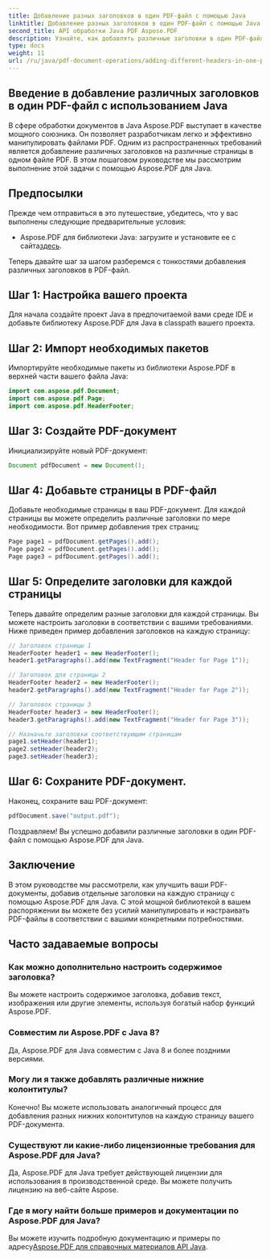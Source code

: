 ```yaml
---
title: Добавление разных заголовков в один PDF-файл с помощью Java
linktitle: Добавление разных заголовков в один PDF-файл с помощью Java
second_title: API обработки Java PDF Aspose.PDF
description: Узнайте, как добавлять различные заголовки в один PDF-файл с помощью Java с Aspose.PDF. Пошаговое руководство по настройке заголовков PDF.
type: docs
weight: 11
url: /ru/java/pdf-document-operations/adding-different-headers-in-one-pdf-file-using-java/
---
```


## Введение в добавление различных заголовков в один PDF-файл с использованием Java

В сфере обработки документов в Java Aspose.PDF выступает в качестве мощного союзника. Он позволяет разработчикам легко и эффективно манипулировать файлами PDF. Одним из распространенных требований является добавление различных заголовков на различные страницы в одном файле PDF. В этом пошаговом руководстве мы рассмотрим выполнение этой задачи с помощью Aspose.PDF для Java. 

## Предпосылки

Прежде чем отправиться в это путешествие, убедитесь, что у вас выполнены следующие предварительные условия:

-  Aspose.PDF для библиотеки Java: загрузите и установите ее с сайта[здесь](https://releases.aspose.com/pdf/java/).

Теперь давайте шаг за шагом разберемся с тонкостями добавления различных заголовков в PDF-файл.

## Шаг 1: Настройка вашего проекта

Для начала создайте проект Java в предпочитаемой вами среде IDE и добавьте библиотеку Aspose.PDF для Java в classpath вашего проекта.

## Шаг 2: Импорт необходимых пакетов

Импортируйте необходимые пакеты из библиотеки Aspose.PDF в верхней части вашего файла Java:

```java
import com.aspose.pdf.Document;
import com.aspose.pdf.Page;
import com.aspose.pdf.HeaderFooter;
```

## Шаг 3: Создайте PDF-документ

Инициализируйте новый PDF-документ:

```java
Document pdfDocument = new Document();
```

## Шаг 4: Добавьте страницы в PDF-файл

Добавьте необходимые страницы в ваш PDF-документ. Для каждой страницы вы можете определить различные заголовки по мере необходимости. Вот пример добавления трех страниц:

```java
Page page1 = pdfDocument.getPages().add();
Page page2 = pdfDocument.getPages().add();
Page page3 = pdfDocument.getPages().add();
```

## Шаг 5: Определите заголовки для каждой страницы

Теперь давайте определим разные заголовки для каждой страницы. Вы можете настроить заголовки в соответствии с вашими требованиями. Ниже приведен пример добавления заголовков на каждую страницу:

```java
// Заголовок страницы 1
HeaderFooter header1 = new HeaderFooter();
header1.getParagraphs().add(new TextFragment("Header for Page 1"));

// Заголовок для страницы 2
HeaderFooter header2 = new HeaderFooter();
header2.getParagraphs().add(new TextFragment("Header for Page 2"));

// Заголовок страницы 3
HeaderFooter header3 = new HeaderFooter();
header3.getParagraphs().add(new TextFragment("Header for Page 3"));

// Назначьте заголовки соответствующим страницам
page1.setHeader(header1);
page2.setHeader(header2);
page3.setHeader(header3);
```

## Шаг 6: Сохраните PDF-документ.

Наконец, сохраните ваш PDF-документ:

```java
pdfDocument.save("output.pdf");
```

Поздравляем! Вы успешно добавили различные заголовки в один PDF-файл с помощью Aspose.PDF для Java.

## Заключение

В этом руководстве мы рассмотрели, как улучшить ваши PDF-документы, добавив отдельные заголовки на каждую страницу с помощью Aspose.PDF для Java. С этой мощной библиотекой в вашем распоряжении вы можете без усилий манипулировать и настраивать PDF-файлы в соответствии с вашими конкретными потребностями.

## Часто задаваемые вопросы

### Как можно дополнительно настроить содержимое заголовка?

Вы можете настроить содержимое заголовка, добавив текст, изображения или другие элементы, используя богатый набор функций Aspose.PDF.

### Совместим ли Aspose.PDF с Java 8?

Да, Aspose.PDF для Java совместим с Java 8 и более поздними версиями.

### Могу ли я также добавлять различные нижние колонтитулы?

Конечно! Вы можете использовать аналогичный процесс для добавления разных нижних колонтитулов на каждую страницу вашего PDF-документа.

### Существуют ли какие-либо лицензионные требования для Aspose.PDF для Java?

Да, Aspose.PDF для Java требует действующей лицензии для использования в производственной среде. Вы можете получить лицензию на веб-сайте Aspose.

### Где я могу найти больше примеров и документации по Aspose.PDF для Java?

 Вы можете изучить подробную документацию и примеры по адресу[Aspose.PDF для справочных материалов API Java](https://reference.aspose.com/pdf/java/).